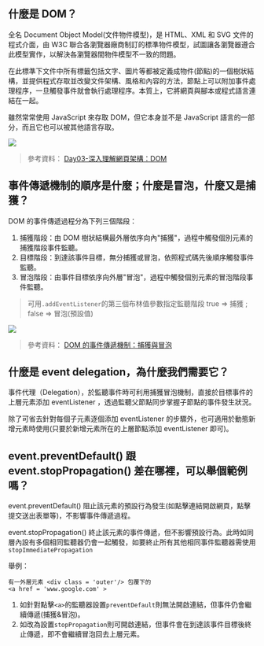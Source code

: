 ## 什麼是 DOM？

全名 Document Object Model(文件物件模型)，是 HTML、XML 和 SVG 文件的程式介面，由 W3C 聯合各瀏覽器廠商制訂的標準物件模型，試圖讓各瀏覽器遵合此模型實作，以解決各瀏覽器間物件模型不一致的問題。

在此標準下文件中所有標籤包括文字、圖片等都被定義成物件(節點)的一個樹狀結構，並提供程式存取並改變文件架構、風格和內容的方法，節點上可以附加事件處理程序，一旦觸發事件就會執行處理程序。本質上，它將網頁與腳本或程式語言連結在一起。

雖然常常使用 JavaScript 來存取 DOM，但它本身並不是 JavaScript 語言的一部分，而且它也可以被其他語言存取。

![](https://upload.wikimedia.org/wikipedia/commons/thumb/5/5a/DOM-model.svg/1200px-DOM-model.svg.png)

>參考資料：
[Day03-深入理解網頁架構：DOM](https://ithelp.ithome.com.tw/articles/10202689)

## 事件傳遞機制的順序是什麼；什麼是冒泡，什麼又是捕獲？

DOM 的事件傳遞過程分為下列三個階段：

1. 捕獲階段：由 DOM 樹狀結構最外層依序向內"捕獲"，過程中觸發個別元素的捕獲階段事件監聽。
2. 目標階段：到達該事件目標，無分捕獲或冒泡，依照程式碼先後順序觸發事件監聽。
3. 冒泡階段：由事件目標依序向外層"冒泡"，過程中觸發個別元素的冒泡階段事件監聽。

>可用`.addEventListener`的第三個布林值參數指定監聽階段 
true => 捕獲 ; false => 冒泡(預設值)

![](https://i.imgur.com/S0iVpQD.png)

>參考資料：
[DOM 的事件傳遞機制：捕獲與冒泡](https://blog.techbridge.cc/2017/07/15/javascript-event-propagation/)

## 什麼是 event delegation，為什麼我們需要它？

事件代理（Delegation），於監聽事件時可利用捕獲冒泡機制，直接於目標事件的上層元素添加 eventListener ，透過監聽父節點同步掌握子節點的事件發生狀況。

除了可省去針對每個子元素逐個添加 eventListener 的步驟外，也可適用於動態新增元素時使用(只要於新增元素所在的上層節點添加 eventListener 即可)。

## event.preventDefault() 跟 event.stopPropagation() 差在哪裡，可以舉個範例嗎？

event.preventDefault()
阻止該元素的預設行為發生(如點擊連結開啟網頁，點擊提交送出表單等)，不影響事件傳遞過程。

event.stopPropagation()
終止該元素的事件傳遞，但不影響預設行為。此時如同層內設有多個相同監聽器仍會一起觸發，如要終止所有其他相同事件監聽器需使用`stopImmediatePropagation`

舉例：
```
有一外層元素 <div class = 'outer'/> 包覆下的
<a href = 'www.google.com' >
```
1. 如針對點擊`<a>`的監聽器設置`preventDefault`則無法開啟連結，但事件仍會繼續傳遞(捕獲&冒泡)。
2. 如改為設置`stopPropagation`則可開啟連結，但事件會在到達該事件目標後終止傳遞，即不會繼續冒泡回去上層元素。